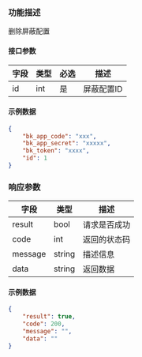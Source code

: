 ### 功能描述

删除屏蔽配置


#### 接口参数

| 字段 | 类型 | 必选 | 描述       |
| ---- | ---- | ---- | ---------- |
| id   | int  | 是   | 屏蔽配置ID |

#### 示例数据

```json
{
    "bk_app_code": "xxx",
    "bk_app_secret": "xxxxx",
    "bk_token": "xxxx",
    "id": 1
}
```

### 响应参数

| 字段    | 类型   | 描述         |
| ------- | ------ | ------------ |
| result  | bool   | 请求是否成功 |
| code    | int    | 返回的状态码 |
| message | string | 描述信息     |
| data    | string | 返回数据     |

#### 示例数据

```json
{
    "result": true,
    "code": 200,
    "message": "",
    "data": ""
}
```

